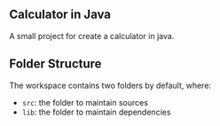 ## Calculator in Java

A small project for create a calculator in java.

## Folder Structure

The workspace contains two folders by default, where:

- `src`: the folder to maintain sources
- `lib`: the folder to maintain dependencies
